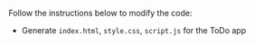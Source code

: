 Follow the instructions below to modify the code:

- Generate `index.html`, `style.css`, `script.js` for the ToDo app
